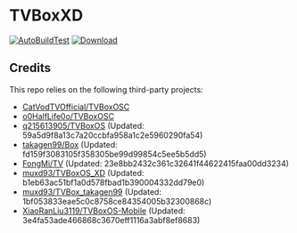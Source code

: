 # TVBoxXD

[![AutoBuildTest](https://github.com/muxd93/TVBoxOS_XD/actions/workflows/auto_build.yml/badge.svg)](https://github.com/muxd93/TVBoxOS_XD/actions/workflows/auto_build.yml)
[![Download](https://img.shields.io/github/v/release/muxd93/TVBoxOS_XD?color=green&logoColor=green&label=Download&logo=DocuSign)](https://github.com/muxd93/TVBoxOS_XD/releases)

## Credits
This repo relies on the following third-party projects:
- [CatVodTVOfficial/TVBoxOSC](https://github.com/CatVodTVOfficial/TVBoxOSC)
- [o0HalfLife0o/TVBoxOSC](https://github.com/o0HalfLife0o/TVBoxOSC/releases)
- [q215613905/TVBoxOS](https://github.com/q215613905/TVBoxOS) (Updated: 59a5d9f8a13c7a20ccbfa958a1c2e5960290fa54)
- [takagen99/Box](https://github.com/takagen99/Box) (Updated: fd159f3083105f358305be99d99854c5ee5b5dd5)
- [FongMi/TV](https://github.com/FongMi/TV) (Updated: 23e8bb2432c361c32641f44622415faa00dd3234)
- [muxd93/TVBoxOS_XD](https://github.com/muxd93/TVBoxOS_XD) (Updated: b1eb63ac51bf1a0d578fbad1b390004332dd79e0)
- [muxd93/TVBox_takagen99](https://github.com/muxd93/TVBox_takagen99) (Updated: 1bf053833eae5c0c8758ce84354005b32300868c)
- [XiaoRanLiu3119/TVBoxOS-Mobile](https://github.com/XiaoRanLiu3119/TVBoxOS-Mobile) (Updated: 3e4fa53ade466868c3670eff1116a3abf8ef8683)
